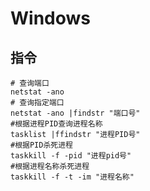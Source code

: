  # Windows

## 指令

``` 
# 查询端口
netstat -ano
# 查询指定端口
netstat -ano |findstr "端口号"
#根据进程PID查询进程名称
tasklist |ffindstr "进程PID号"
#根据PID杀死进程
taskkill -f -pid "进程pid号"
#根据进程名称杀死进程
taskkill -f -t -im "进程名称"
```



